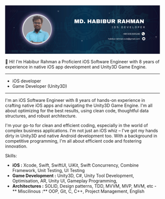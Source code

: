 
![White Minimalist Elegant Neutral LinkedIn Banner](https://github.com/oviebd/Portfolio/blob/main/Images/Profile/poster_portfolio.png)         

 👋 Hi! I'm Habibur Rahman a Proficient iOS Software Engineer with 8 years of experience in native iOS app development and Unity3D Game Engine.
- - - -
- iOS developer
- Game Developer (Unity3D) 
- - - -

I'm an iOS Software Engineer with 8 years of hands-on experience in crafting native iOS apps and navigating the Unity3D Game Engine. I'm all about optimizing for the best results, using clean code, thoughtful data structures, and robust architecture.

I'm your go-to for clean and efficient coding, especially in the world of complex business applications. I'm not just an iOS whiz – I've got my hands dirty in Unity3D and native Android development too. With a background in competitive programming, I'm all about efficient code and fostering innovation.

Skills:

- **iOS :** Xcode, Swift, SwiftUI, UiKit, Swift Concurrency, Combine Framework, Unit Testing, UI Testing
- **Game Development :** Unity3D, C#, Unity Tool Development, Optimisation, AR, Unity UI, Gameplay Programming, 
- **Architectures :** SOLID, Design patterns, TDD, MVVM, MVP, MVM, etc
-** Miscilinous :** OOP, Git, C, C++, Project Management, English



